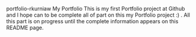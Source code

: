 portfolio-rkurniaw
My Portfolio
This is my first Portfolio project at Github and I hope can to be complete all of part on this my Portfolio project :) . All this part is on progress until the complete information appears on this README page.
